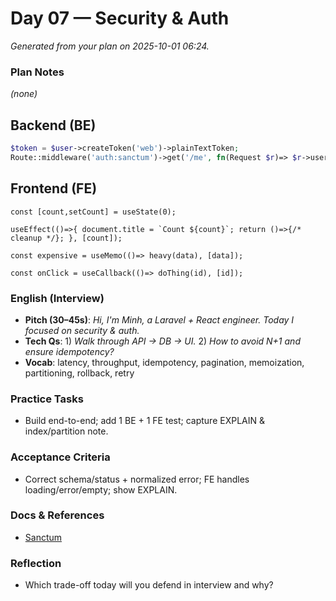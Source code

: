 # Day 07 — Security & Auth

_Generated from your plan on 2025-10-01 06:24._

### Plan Notes
_(none)_

## Backend (BE)

```php
$token = $user->createToken('web')->plainTextToken;
Route::middleware('auth:sanctum')->get('/me', fn(Request $r)=> $r->user());
```

## Frontend (FE)

```tsx
const [count,setCount] = useState(0);
```

```tsx
useEffect(()=>{ document.title = `Count ${count}`; return ()=>{/* cleanup */}; }, [count]);
```

```tsx
const expensive = useMemo(()=> heavy(data), [data]);
```

```tsx
const onClick = useCallback(()=> doThing(id), [id]);
```

### English (Interview)
- **Pitch (30–45s)**: *Hi, I'm Minh, a Laravel + React engineer. Today I focused on security & auth.*
- **Tech Qs**: 1) *Walk through API → DB → UI.* 2) *How to avoid N+1 and ensure idempotency?*
- **Vocab**: latency, throughput, idempotency, pagination, memoization, partitioning, rollback, retry


### Practice Tasks
- Build end-to-end; add 1 BE + 1 FE test; capture EXPLAIN & index/partition note.

### Acceptance Criteria
- Correct schema/status + normalized error; FE handles loading/error/empty; show EXPLAIN.

### Docs & References
- [Sanctum](https://laravel.com/docs/sanctum)

### Reflection
- Which trade-off today will you defend in interview and why?